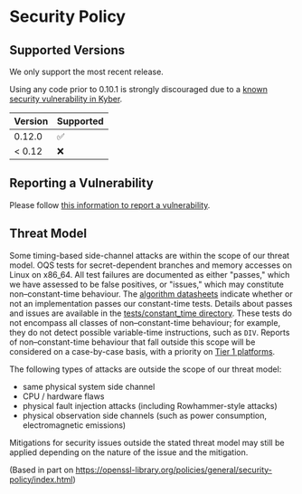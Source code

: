 # Security Policy

## Supported Versions

We only support the most recent release.

Using any code prior to 0.10.1 is strongly discouraged due to a [known security vulnerability in Kyber](https://github.com/open-quantum-safe/liboqs/releases/tag/0.10.1).

| Version | Supported          |
| ------- | ------------------ |
| 0.12.0  | :white_check_mark: |
| < 0.12  | :x:                |

## Reporting a Vulnerability

Please follow [this information to report a vulnerability](https://openquantumsafe.org/liboqs/security.html#reporting-security-bugs).

## Threat Model

Some timing-based side-channel attacks are within the scope of our threat model. OQS tests for secret-dependent branches and memory accesses on Linux on x86\_64. All test failures are documented as either "passes," which we have assessed to be false positives, or "issues," which may constitute non–constant-time behaviour. The [algorithm datasheets](https://github.com/open-quantum-safe/liboqs/tree/main/docs/algorithms) indicate whether or not an implementation passes our constant-time tests. Details about passes and issues are available in the [tests/constant_time directory](https://github.com/open-quantum-safe/liboqs/tree/main/tests/constant_time). These tests do not encompass all classes of non–constant-time behaviour; for example, they do not detect possible variable-time instructions, such as `DIV`. Reports of non–constant-time behaviour that fall outside this scope will be considered on a case-by-case basis, with a priority on [Tier 1 platforms](https://github.com/open-quantum-safe/liboqs/blob/main/PLATFORMS.md#tier-1).

The following types of attacks are outside the scope of our threat model:

- same physical system side channel
- CPU / hardware flaws
- physical fault injection attacks (including Rowhammer-style attacks)
- physical observation side channels (such as power consumption, electromagnetic emissions)

Mitigations for security issues outside the stated threat model may still be applied depending on the nature of the issue and the mitigation.

(Based in part on https://openssl-library.org/policies/general/security-policy/index.html)

